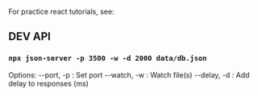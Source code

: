 For practice react tutorials, see:

## DEV API
### `npx json-server -p 3500 -w -d 2000 data/db.json`

Options:
  --port, -p : Set port
  --watch, -w : Watch file(s)
  --delay, -d : Add delay to responses (ms)